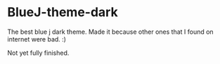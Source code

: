 # BlueJ-theme-dark
The best blue j dark theme. Made it because other ones that I found on internet were bad. :)

Not yet fully finished.
